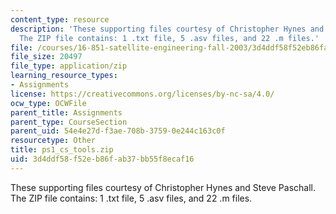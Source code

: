 ```yaml
---
content_type: resource
description: 'These supporting files courtesy of Christopher Hynes and Steve Paschall.
  The ZIP file contains: 1 .txt file, 5 .asv files, and 22 .m files.'
file: /courses/16-851-satellite-engineering-fall-2003/3d4ddf58f52eb86fab37bb55f8ecaf16_ps1_cs_tools.zip
file_size: 20497
file_type: application/zip
learning_resource_types:
- Assignments
license: https://creativecommons.org/licenses/by-nc-sa/4.0/
ocw_type: OCWFile
parent_title: Assignments
parent_type: CourseSection
parent_uid: 54e4e27d-f3ae-708b-3759-0e244c163c0f
resourcetype: Other
title: ps1_cs_tools.zip
uid: 3d4ddf58-f52e-b86f-ab37-bb55f8ecaf16
---
```

These supporting files courtesy of Christopher Hynes and Steve Paschall. The ZIP file contains: 1 .txt file, 5 .asv files, and 22 .m files.